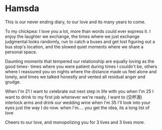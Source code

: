 # Hamsda
This is our never ending diary, to our love and its many years to come.

To my chickpea:
I love you a lot, more than words could ever express it. I enjoy the laughter we exchange, 
the times where we just exchange judgmental looks randomly,
run to catch a buses and get lost figuring out a bus stop's location,
and the slowed quiet moments where we share a personal space.

Daunting moments that tempered our relationship are equally loving as the good times-
times where you were patient during times I couldn't be,
others where I reassured you on nights where the distance made us feel alone and lonely,
and times we talked honestly and vented all residual anger and grudge.

When I'm 21 I want to celebrate out next step in life with you
when I'm 25 I want to drink to my first job
whenever we're ready, I want to (交杯酒) interlock arms and drink our wedding wine
when I'm 35 I'll look into your eyes just the way I do now.
when I'm....
you get the idea, its a long list of love

Cheers to our love, and monopolizing you for 3 lives and 3 lives more.
